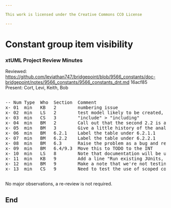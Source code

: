 ```yaml
---

This work is licensed under the Creative Commons CC0 License

---
```


# Constant group item visibility
### xtUML Project Review Minutes

Reviewed: https://github.com/leviathan747/bridgepoint/blob/9566_constants/doc-bridgepoint/notes/9566_constants/9566_constants_dnt.md 16acf85   
Present:  Cort, Levi, Keith, Bob  

<pre>

-- Num Type  Who  Section  Comment
x- 01  min   KB   2        numbering issue
x- 02  min   LS   2        test model likely to be created, link it here
x- 03  min   CS   3        "include" > "including"
x- 04  min   BM   2        Call out that the second 2.2 is an internal doc
x- 05  min   BM   3        Give a little history of the analysis...this DNT almost obsoletes that analysis
x- 06  min   BM   6.2.1    Label the table under 6.2.1.1
x- 07  min   BM   6.2.2    Label the table under 6.2.2.1
x- 08  min   BM   6.3      Raise the problem as a bug and resolve it with this work
x- 09  min   BM   6.4/9.3  Move this to TODO to the INT
x- 10  min   LS   8        Note that documentation will be updated appropriately
x- 11  min   KB   9        Add a line "Run existing JUnits, See no errors"
x- 12  min   BM   9        Make a note that we're not testing in all action homes because the collectionVisibleElementsForName is not touched by this work and is already well tested.
x- 13  min   CS   9        Need to test the use of scoped constants in array dimensions

</pre>
   
No major observations, a re-review is not required.

End
---
